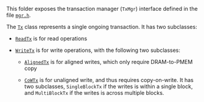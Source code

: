 This folder exposes the transaction manager (`TxMgr`) interface defined in the
file [`mgr.h`](mgr.h).

The [`Tx`](tx.h) class represents a single ongoing transaction. It has two
subclasses:

- [`ReadTx`](read.h) is for read operations

- [`WriteTx`](write.h) is for write operations, with the following two
  subclasses:

    - [`AlignedTx`](write_aligned.h) is for aligned writes, which only require
      DRAM-to-PMEM copy

    - [`CoWTx`](write_unaligned.h) is for unaligned write, and thus requires
      copy-on-write. It has two subclasses, `SingleBlockTx` if the writes is
      within a single block, and `MultiBlockTx` if the writes is across multiple
      blocks.
